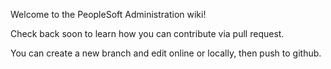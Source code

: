 Welcome to the PeopleSoft Administration wiki!

Check back soon to learn how you can contribute via pull request. 

You can create a new branch and edit online or locally, then push to github.

